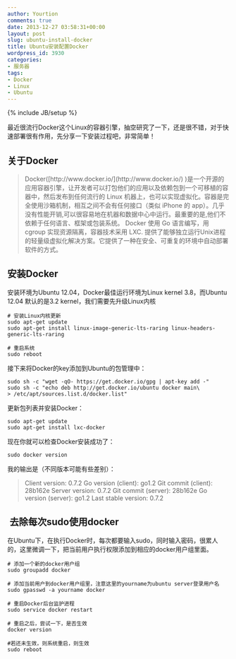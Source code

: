 ```yaml
---
author: Yourtion
comments: true
date: 2013-12-27 03:58:31+00:00
layout: post
slug: ubuntu-install-docker
title: Ubuntu安装配置Docker
wordpress_id: 3930
categories:
- 服务器
tags:
- Docker
- Linux
- Ubuntu
---
```

{% include JB/setup %}

最近很流行Docker这个Linux的容器引擎，抽空研究了一下，还是很不错，对于快速部署很有作用，先分享一下安装过程吧，非常简单！


## 关于Docker




<blockquote>Docker([http://www.docker.io/](http://www.docker.io/) )是一个开源的应用容器引擎，让开发者可以打包他们的应用以及依赖包到一个可移植的容器中，然后发布到任何流行的 Linux 机器上，也可以实现虚拟化。容器是完全使用沙箱机制，相互之间不会有任何接口（类似 iPhone 的 app）。几乎没有性能开销,可以很容易地在机器和数据中心中运行。最重要的是,他们不依赖于任何语言、框架或包装系统。
Docker 使用 Go 语言编写，用 cgroup 实现资源隔离，容器技术采用 LXC. 提供了能够独立运行Unix进程的轻量级虚拟化解决方案。它提供了一种在安全、可重复的环境中自动部署软件的方式。</blockquote>




## 安装Docker


安装环境为Ubuntu 12.04，Docker最佳运行环境为Linux kernel 3.8，而Ubuntu 12.04 默认的是3.2 kernel，我们需要先升级Linux内核

```
# 安装Linux内核更新
sudo apt-get update
sudo apt-get install linux-image-generic-lts-raring linux-headers-generic-lts-raring

# 重启系统
sudo reboot
```

接下来将Docker的key添加到Ubuntu的包管理中：

```
sudo sh -c "wget -qO- https://get.docker.io/gpg | apt-key add -"
sudo sh -c "echo deb http://get.docker.io/ubuntu docker main\
> /etc/apt/sources.list.d/docker.list"
```

更新包列表并安装Docker：

```
sudo apt-get update
sudo apt-get install lxc-docker
```

现在你就可以检查Docker安装成功了：

```
sudo docker version
```

我的输出是（不同版本可能有些差别）：


<blockquote>Client version: 0.7.2
Go version (client): go1.2
Git commit (client): 28b162e
Server version: 0.7.2
Git commit (server): 28b162e
Go version (server): go1.2
Last stable version: 0.7.2</blockquote>




##  去除每次sudo使用docker


在Ubuntu下，在执行Docker时，每次都要输入sudo，同时输入密码，很累人的，这里微调一下，把当前用户执行权限添加到相应的docker用户组里面。

```
# 添加一个新的docker用户组
sudo groupadd docker

# 添加当前用户到docker用户组里，注意这里的yourname为ubuntu server登录用户名
sudo gpasswd -a yourname docker

# 重启Docker后台监护进程
sudo service docker restart

# 重启之后，尝试一下，是否生效
docker version

#若还未生效，则系统重启，则生效
sudo reboot
```


